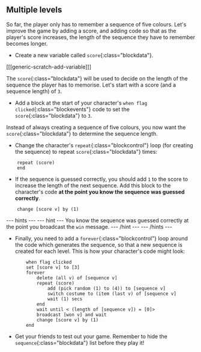 ## Multiple levels

So far, the player only has to remember a sequence of five colours. Let's improve the game by adding a score, and adding code so that as the player's score increases, the length of the sequence they have to remember becomes longer.

+ Create a new variable called `score`{:class="blockdata"}.

[[[generic-scratch-add-variable]]]

The `score`{:class="blockdata"} will be used to decide on the length of the sequence the player has to memorise. Let's start with a score (and a sequence length) of `3`.

+ Add a block at the start of your character's `when flag clicked`{:class="blockevents"} code to set the `score`{:class="blockdata"} to `3`.

Instead of always creating a sequence of five colours, you now want the `score`{:class="blockdata"} to determine the sequence length.

+ Change the character's `repeat`{:class="blockcontrol"} loop (for creating the sequence) to repeat `score`{:class="blockdata"} times:

```blocks
    repeat (score)
    end
```

+ If the sequence is guessed correctly, you should add `1` to the score to increase the length of the next sequence. Add this block to the character's code **at the point you know the sequence was guessed correctly**.

```blocks
    change [score v] by (1)
```

\--- hints \--- \--- hint \--- You know the sequence was guessed correctly at the point you broadcast the `win` message. \--- /hint \--- \--- /hints \---

+ Finally, you need to add a `forever`{:class="blockcontrol"} loop around the code which generates the sequence, so that a new sequence is created for each level. This is how your character's code might look:
    
    ```blocks
        when flag clicked
        set [score v] to [3]
        forever
            delete (all v) of [sequence v]
            repeat (score)
                add (pick random (1) to (4)) to [sequence v]
                switch costume to (item (last v) of [sequence v]
                wait (1) secs
            end
            wait until < (length of [sequence v]) = [0]>
            broadcast [won v] and wait
            change [score v] by (1)
        end
    ```

+ Get your friends to test out your game. Remember to hide the `sequence`{:class="blockdata"} list before they play it!